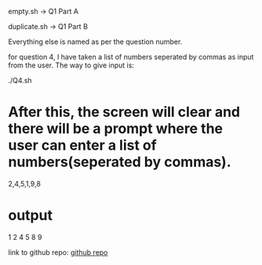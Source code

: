 empty.sh -> Q1 Part A

duplicate.sh -> Q1 Part B

Everything else is named as per the question number.

for question 4, I have taken a list of numbers seperated by commas as input from the user. The way to give input is:

./Q4.sh

# After this, the screen will clear and there will be a prompt where the user can enter a list of numbers(seperated by commas). 

2,4,5,1,9,8

# output

1 2 4 5 8 9

link to github repo: [github repo](https://github.com/Haran71/Assignment1.git)

  
